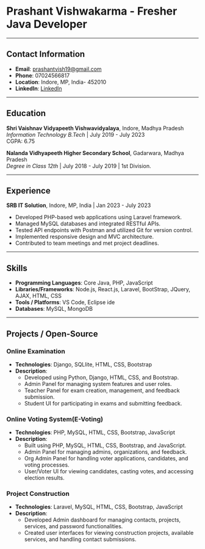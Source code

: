 # Prashant Vishwakarma - Fresher Java Developer

---

## Contact Information

- **Email**: [prashantvish19@gmail.com](mailto:prashantvish19@gmail.com)
- **Phone**: 07024566817
- **Location**: Indore, MP, India- 452010
- **LinkedIn**: [LinkedIn](www.linkedin.com/in/prashantvishwakarmajavafresherorentryleveldeveloper)
---

## Education

**Shri Vaishnav Vidyapeeth Vishwavidyalaya**, Indore, Madhya Pradesh  
*Information Technology B.Tech* | July 2019 - July 2023  
CGPA: 6.75  

**Nalanda Vidhyapeeth Higher Secondary School**, Gadarwara, Madhya Pradesh  
*Degree in Class 12th* | July 2018 - July 2019 | 1st Division.

---

## Experience

**SRB IT Solution**, Indore, MP, India | Jan 2023 - July 2023

- Developed PHP-based web applications using Laravel framework.
- Managed MySQL databases and integrated RESTful APIs.
- Tested API endpoints with Postman and utilized Git for version control.
- Implemented responsive design and MVC architecture.
- Contributed to team meetings and met project deadlines.

---

## Skills

- **Programming Languages**: Core Java, PHP, JavaScript
- **Libraries/Frameworks**: Node.js, React.js, Laravel, BootStrap, JQuery, AJAX, HTML, CSS
- **Tools / Platforms**: VS Code, Eclipse ide
- **Databases**: MySQL, MongoDB

---

## Projects / Open-Source

### Online Examination

- **Technologies**: Django, SQLlite, HTML, CSS, Bootstrap
- **Description**: 
  - Developed using Python, Django, HTML, CSS, and Bootstrap.
  - Admin Panel for managing system features and user roles.
  - Teacher Panel for exam creation, management, and feedback submission.
  - Student UI for participating in exams and submitting feedback.

### Online Voting System(E-Voting)

- **Technologies**: PHP, MySQL, HTML, CSS, Bootstrap, JavaScript
- **Description**: 
  - Built using PHP, MySQL, HTML, CSS, Bootstrap, and JavaScript.
  - Admin Panel for managing admins, organizations, and feedback.
  - Org Admin Panel for handling voter applications, candidates, and voting processes.
  - User/Voter UI for viewing candidates, casting votes, and accessing election results.

### Project Construction

- **Technologies**: Laravel, MySQL, HTML, CSS, Bootstrap, JavaScript
- **Description**: 
  - Developed Admin dashboard for managing contacts, projects, services, and password functionalities.
  - Created user interfaces for viewing construction projects, available services, and handling contact submissions.
